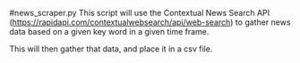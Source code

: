 #news_scraper.py
This script will use the Contextual News Search API (https://rapidapi.com/contextualwebsearch/api/web-search) to gather news data based on a given key word in a given time frame.

This will then gather that data, and place it in a csv file. 